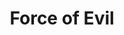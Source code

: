 ---
title: "Force of Evil"
year: 1948
rating: 3
stars: "★★★"
rewatched: false
permalink: "force-of-evil"
watched_on: 2023-11-26
---